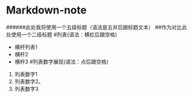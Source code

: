 # Markdown-note
######此处我将使用一个五级标题（语法是五井后跟标题文本）
##作为对比此处使用一个二级标题
#列表(语法：横杠后跟空格)
- 横杆列表1
- 横杆2
- 横杆3
#列表数字展现(语法：点后跟空格)
1. 列表数字1
2. 列表数字2。
3. 列表数字3



